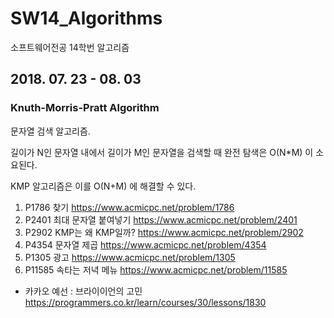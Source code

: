 # SW14_Algorithms

소프트웨어전공 14학번 알고리즘 

## 2018. 07. 23 - 08. 03
### Knuth-Morris-Pratt Algorithm
문자열 검색 알고리즘.

길이가 N인 문자열 내에서 길이가 M인 문자열을 검색할 때 완전 탐색은 O(N*M) 이 소요된다.

KMP 알고리즘은 이를 O(N+M) 에 해결할 수 있다.

1. P1786 찾기 https://www.acmicpc.net/problem/1786
2. P2401 최대 문자열 붙여넣기 https://www.acmicpc.net/problem/2401
3. P2902 KMP는 왜 KMP일까? https://www.acmicpc.net/problem/2902
4. P4354 문자열 제곱 https://www.acmicpc.net/problem/4354
5. P1305 광고 https://www.acmicpc.net/problem/1305
6. P11585 속타는 저녁 메뉴 https://www.acmicpc.net/problem/11585
+  카카오 예선 : 브라이이언의 고민 https://programmers.co.kr/learn/courses/30/lessons/1830
